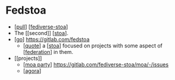 # Fedstoa

- [[pull]] [[fediverse-stoa]]
- The [[second]] [[stoa]].
- [[go]] https://gitlab.com/fedstoa
  - [[quote]] a [[stoa]] focused on projects with some aspect of [[federation]] in them.
- [[projects]]
  - [[moa party]] https://gitlab.com/fediverse-stoa/moa/-/issues
  - [[agora]]




[//begin]: # "Autogenerated link references for markdown compatibility"
[pull]: pull "Pull"
[fediverse-stoa]: fediverse-stoa "Fediverse Stoa"
[stoa]: stoa "Stoa"
[go]: go "Go"
[quote]: quote "Quote"
[federation]: federation "Federation"
[moa party]: moa-party "Moa.party"
[agora]: agora "Agora"
[//end]: # "Autogenerated link references"